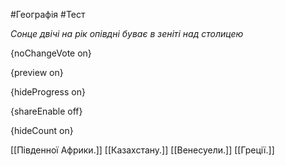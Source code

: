 #Географія #Тест

*Сонце двічі на рік опівдні буває в зеніті над столицею*

{noChangeVote on}

{preview on}

{hideProgress on}

{shareEnable off}

{hideCount on}

[[Південної Африки.]]
[[Казахстану.]]
[[Венесуели.]]
[[Греції.]]
